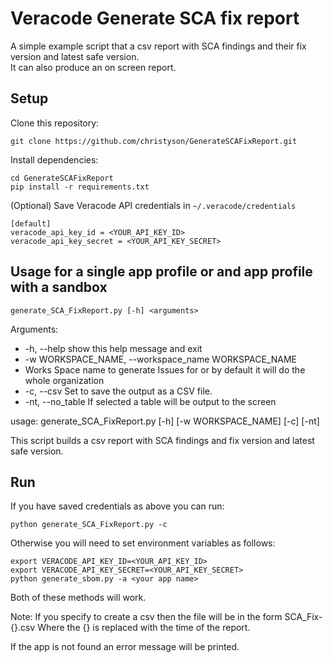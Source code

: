 # Veracode Generate SCA fix report

A simple example script that a csv report with SCA findings and their fix version and latest safe version.  
It can also produce an on screen report.

## Setup

Clone this repository:

    git clone https://github.com/christyson/GenerateSCAFixReport.git
	
Install dependencies:

    cd GenerateSCAFixReport
    pip install -r requirements.txt

(Optional) Save Veracode API credentials in `~/.veracode/credentials`

    [default]
    veracode_api_key_id = <YOUR_API_KEY_ID>
    veracode_api_key_secret = <YOUR_API_KEY_SECRET>

## Usage for a single app profile or and app profile with a sandbox

`generate_SCA_FixReport.py [-h] <arguments>`

Arguments:
*  -h, --help            show this help message and exit
*  -w WORKSPACE_NAME, --workspace_name WORKSPACE_NAME
*  Works Space name to generate Issues for or by default it will do the whole organization
*  -c, --csv             Set to save the output as a CSV file.
*  -nt, --no_table       If selected a table will be output to the screen

usage: generate_SCA_FixReport.py [-h] [-w WORKSPACE_NAME] [-c] [-nt]

This script builds a csv report with SCA findings and fix version and latest safe version.


## Run

If you have saved credentials as above you can run:

`python generate_SCA_FixReport.py -c`

Otherwise you will need to set environment variables as follows:

```
export VERACODE_API_KEY_ID=<YOUR_API_KEY_ID>
export VERACODE_API_KEY_SECRET=<YOUR_API_KEY_SECRET>
python generate_sbom.py -a <your app name>
```

Both of these methods will work.  

Note: If you specify to create a csv then the file will be in the form SCA_Fix-{}.csv
Where the {} is replaced with the time of the report.

If the app is not found an error message will be printed.
